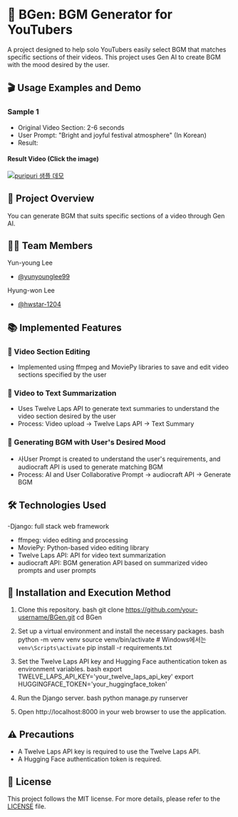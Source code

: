 # 🎵 BGen: BGM Generator for YouTubers
A project designed to help solo YouTubers easily select BGM that matches specific sections of their videos. This project uses Gen AI to create BGM with the mood desired by the user.
## 🎬 Usage Examples and Demo
### Sample 1
- Original Video Section: 2-6 seconds
- User Prompt: "Bright and joyful festival atmosphere" (In Korean)
- Result:
#### Result Video (Click the image)
[![puripuri 샘플 데모](https://img.youtube.com/vi/OungXXpJo4U/0.jpg)](https://youtu.be/OungXXpJo4U)

## 🚀 Project Overview
You can generate BGM that suits specific sections of a video through Gen AI.
## 🧑‍💻  Team Members
Yun-young Lee
  - [@yunyounglee99](https://github.com/yunyounglee99)

Hyung-won Lee
  - [@hwstar-1204](https://github.com/hwstar-1204) 
## 📚 Implemented Features
### 📌 Video Section Editing
- Implemented using ffmpeg and MoviePy libraries to save and edit video sections specified by the user
### 📌 Video to Text Summarization
- Uses Twelve Laps API to generate text summaries to understand the video section desired by the user
- Process: Video upload → Twelve Laps API → Text Summary
### 📌 Generating BGM with User's Desired Mood
- 사User Prompt is created to understand the user's requirements, and audiocraft API is used to generate matching BGM
- Process: AI and User Collaborative Prompt → audiocraft API → Generate BGM
## 🛠 Technologies Used
-Django: full stack web framework
- ffmpeg: video editing and processing
- MoviePy: Python-based video editing library
- Twelve Laps API: API for video text summarization
- audiocraft API: BGM generation API based on summarized video prompts and user prompts
## 📝 Installation and Execution Method
1. Clone this repository.
    bash
    git clone https://github.com/your-username/BGen.git
    cd BGen
    
2. Set up a virtual environment and install the necessary packages.
    bash
    python -m venv venv
    source venv/bin/activate  # Windows에서는 `venv\Scripts\activate`
    pip install -r requirements.txt
    
3. Set the Twelve Laps API key and Hugging Face authentication token as environment variables.
    bash
    export TWELVE_LAPS_API_KEY='your_twelve_laps_api_key'
    export HUGGINGFACE_TOKEN='your_huggingface_token'
    
4. Run the Django server.
    bash
    python manage.py runserver
    
5. Open http://localhost:8000 in your web browser to use the application.
## ⚠️ Precautions
- A Twelve Laps API key is required to use the Twelve Laps API.
- A Hugging Face authentication token is required.
## 📜 License
This project follows the MIT license. For more details, please refer to the [LICENSE](./LICENSE) file.
